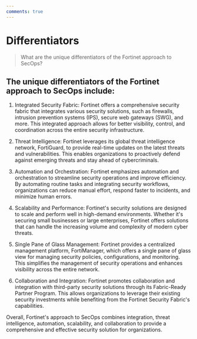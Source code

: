 ```yaml
---
comments: true
---
```


# Differentiators

> What are the unique differentiators of the Fortinet approach to SecOps?

## The unique differentiators of the Fortinet approach to SecOps include:

1. Integrated Security Fabric: Fortinet offers a comprehensive security fabric that integrates various security solutions, such as firewalls, intrusion prevention systems (IPS), secure web gateways (SWG), and more. This integrated approach allows for better visibility, control, and coordination across the entire security infrastructure.

2. Threat Intelligence: Fortinet leverages its global threat intelligence network, FortiGuard, to provide real-time updates on the latest threats and vulnerabilities. This enables organizations to proactively defend against emerging threats and stay ahead of cybercriminals.

3. Automation and Orchestration: Fortinet emphasizes automation and orchestration to streamline security operations and improve efficiency. By automating routine tasks and integrating security workflows, organizations can reduce manual effort, respond faster to incidents, and minimize human errors.

4. Scalability and Performance: Fortinet's security solutions are designed to scale and perform well in high-demand environments. Whether it's securing small businesses or large enterprises, Fortinet offers solutions that can handle the increasing volume and complexity of modern cyber threats.

5. Single Pane of Glass Management: Fortinet provides a centralized management platform, FortiManager, which offers a single pane of glass view for managing security policies, configurations, and monitoring. This simplifies the management of security operations and enhances visibility across the entire network.

6. Collaboration and Integration: Fortinet promotes collaboration and integration with third-party security solutions through its Fabric-Ready Partner Program. This allows organizations to leverage their existing security investments while benefiting from the Fortinet Security Fabric's capabilities.

Overall, Fortinet's approach to SecOps combines integration, threat intelligence, automation, scalability, and collaboration to provide a comprehensive and effective security solution for organizations.
